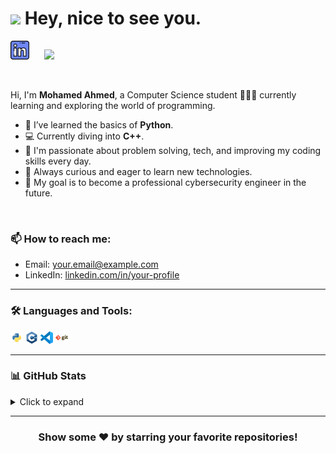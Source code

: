 
<h1><img src="https://emojis.slackmojis.com/emojis/images/1531849430/4246/blob-sunglasses.gif?1531849430" width="30"/> Hey, nice to see you.</h1>

<p align="left">
<a href="https://www.linkedin.com/in/your-linkedin" target="_blank"><img height="30" src="https://raw.githubusercontent.com/AbhishekMaira10/AbhishekMaira10/master/linkedin.png?raw=true"></a>&nbsp;&nbsp;&nbsp;&nbsp;&nbsp;
<a href="mailto:your.email@example.com" target="_blank"><img height="30" src="https://raw.githubusercontent.com/AbhishekMaira10/AbhishekMaira10/master/Resources/png/gmail.png?raw=true"></a>&nbsp;&nbsp;&nbsp;&nbsp;&nbsp;
</p>

<br>

Hi, I'm <strong>Mohamed Ahmed</strong>, a Computer Science student 👨🏻‍💻 currently learning and exploring the world of programming.

- 🌱 I’ve learned the basics of **Python**.
- 💻 Currently diving into **C++**.
- 🚀 I'm passionate about problem solving, tech, and improving my coding skills every day.
- 🧠 Always curious and eager to learn new technologies.
- 🎯 My goal is to become a professional cybersecurity engineer in the future.

<br>



### 📫 How to reach me:
- Email: [your.email@example.com](mailto:your.email@example.com)
- LinkedIn: [linkedin.com/in/your-profile](https://www.linkedin.com/in/your-profile)

---

### 🛠️ Languages and Tools:

<code><img height="20" src="https://raw.githubusercontent.com/github/explore/main/topics/python/python.png"></code>
<code><img height="20" src="https://raw.githubusercontent.com/github/explore/main/topics/cpp/cpp.png"></code>
<code><img height="20" src="https://raw.githubusercontent.com/github/explore/main/topics/visual-studio-code/visual-studio-code.png"></code>
<code><img height="20" src="https://raw.githubusercontent.com/github/explore/main/topics/git/git.png"></code>

---

### 📊 GitHub Stats

<details>
<summary>Click to expand</summary>

<p align="center">
  <img src="https://github-readme-stats.vercel.app/api?username=your-github-username&show_icons=true&theme=radical" alt="GitHub Stats"/>
</p>

</details>

---

<div align="center">

### Show some ❤️ by starring your favorite repositories!
  
</div>
